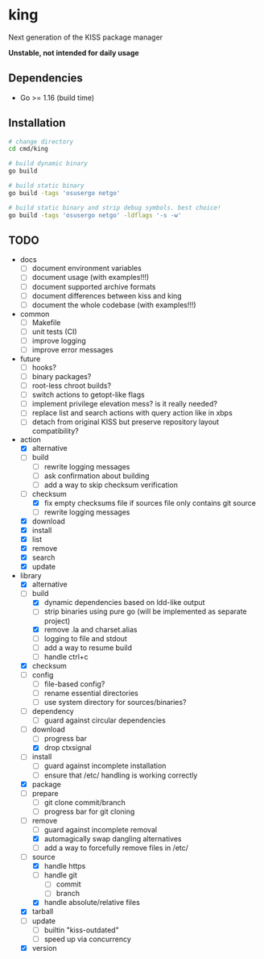 # king
Next generation of the KISS package manager

**Unstable, not intended for daily usage**

## Dependencies
* Go >= 1.16 (build time)

## Installation
```sh
# change directory
cd cmd/king

# build dynamic binary
go build

# build static binary
go build -tags 'osusergo netgo'

# build static binary and strip debug symbols. best choice!
go build -tags 'osusergo netgo' -ldflags '-s -w'
```

## TODO
* docs
    * [ ] document environment variables
    * [ ] document usage (with examples!!!)
    * [ ] document supported archive formats
    * [ ] document differences between kiss and king
    * [ ] document the whole codebase (with examples!!!)
* common
    * [ ] Makefile
    * [ ] unit tests (CI)
    * [ ] improve logging
    * [ ] improve error messages
* future
    * [ ] hooks?
    * [ ] binary packages?
    * [ ] root-less chroot builds?
    * [ ] switch actions to getopt-like flags
    * [ ] implement privilege elevation mess? is it really needed?
    * [ ] replace list and search actions with query action like in xbps
    * [ ] detach from original KISS but preserve repository layout compatibility?
* action
    * [x] alternative
    * [ ] build
        * [ ] rewrite logging messages
        * [ ] ask confirmation about building
        * [ ] add a way to skip checksum verification
    * [ ] checksum
        * [x] fix empty checksums file if sources file only contains git source
        * [ ] rewrite logging messages
    * [x] download
    * [x] install
    * [x] list
    * [x] remove
    * [x] search
    * [x] update
* library
    * [x] alternative
    * [ ] build
        * [x] dynamic dependencies based on ldd-like output
        * [ ] strip binaries using pure go (will be implemented as separate project)
        * [x] remove .la and charset.alias
        * [ ] logging to file and stdout
        * [ ] add a way to resume build
        * [ ] handle ctrl+c
    * [x] checksum
    * [ ] config
        * [ ] file-based config?
        * [ ] rename essential directories
        * [ ] use system directory for sources/binaries?
    * [ ] dependency
        * [ ] guard against circular dependencies
    * [ ] download
        * [ ] progress bar
        * [x] drop ctxsignal
    * [ ] install
        * [ ] guard against incomplete installation
        * [ ] ensure that /etc/ handling is working correctly
    * [x] package
    * [ ] prepare
        * [ ] git clone commit/branch
        * [ ] progress bar for git cloning
    * [ ] remove
        * [ ] guard against incomplete removal
        * [x] automagically swap dangling alternatives
        * [ ] add a way to forcefully remove files in /etc/
    * [ ] source
        * [x] handle https
        * [ ] handle git
            * [ ] commit
            * [ ] branch
        * [x] handle absolute/relative files
    * [x] tarball
    * [ ] update
        * [ ] builtin "kiss-outdated"
        * [ ] speed up via concurrency
    * [x] version
